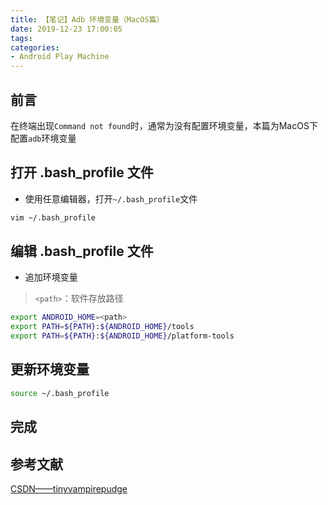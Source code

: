 ```yaml
---
title: 【笔记】Adb 环境变量（MacOS篇）
date: 2019-12-23 17:00:05
tags:
categories:
- Android Play Machine
---
```


## 前言

在终端出现`Command not found`时，通常为没有配置环境变量，本篇为MacOS下配置`adb`环境变量

<!-- more -->

## 打开 .bash_profile 文件

- 使用任意编辑器，打开`~/.bash_profile`文件

``` bash
vim ~/.bash_profile
```

## 编辑 .bash_profile 文件

- 追加环境变量

> `<path>`：软件存放路径

``` bash
export ANDROID_HOME=<path>
export PATH=${PATH}:${ANDROID_HOME}/tools
export PATH=${PATH}:${ANDROID_HOME}/platform-tools
```

## 更新环境变量

``` bash
source ~/.bash_profile
```

## 完成

## 参考文献

[CSDN——tinyvampirepudge](https://blog.csdn.net/qq_26287435/article/details/81513649)

